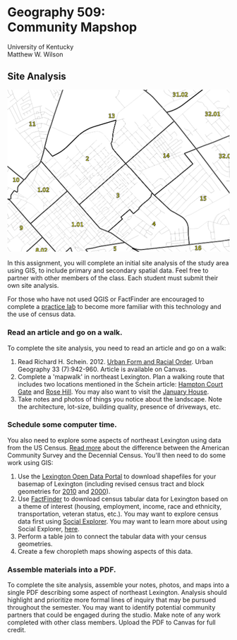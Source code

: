# Geography 509: <br>Community Mapshop

University of Kentucky
<br>Matthew W. Wilson

## Site Analysis

![Northeast Lexington](NELEX.png "NELEX")

In this assignment, you will complete an initial site analysis of the study area using GIS, to include primary and secondary spatial data. Feel free to partner with other members of the class. Each student must submit their own site analysis.

For those who have not used QGIS or FactFinder are encouraged to complete a [practice lab](https://wilsonism.github.io/geo109/mapping-4/) to become more familiar with this technology and the use of census data.

### Read an article and go on a walk.

To complete the site analysis, you need to read an article and go on a walk:

  1. Read Richard H. Schein. 2012. [Urban Form and Racial Order](https://www.tandfonline.com/doi/abs/10.2747/0272-3638.33.7.942). Urban Geography 33 (7):942-960. Article is available on Canvas.
  2. Complete a 'mapwalk' in northeast Lexington. Plan a walking route that includes two locations mentioned in the Schein article: [Hampton Court Gate](https://goo.gl/maps/kR2RYp1Yq7r) and [Rose Hill](https://goo.gl/maps/gGi2aiun6942). You may also want to visit the [January House](https://goo.gl/maps/dUpfrwLLM942).
  3. Take notes and photos of things you notice about the landscape. Note the architecture, lot-size, building quality, presence of driveways, etc.
  
### Schedule some computer time.

You also need to explore some aspects of northeast Lexington using data from the US Census. [Read more](https://www.census.gov/content/dam/Census/library/publications/2018/acs/acs_general_handbook_2018_ch01.pdf) about the difference between the American Community Survey and the Decennial Census. You'll then need to do some work using GIS:

  1. Use the [Lexington Open Data Portal](https://data.lexingtonky.gov/group) to download shapefiles for your basemap of Lexington (including revised census tract and block geometries for [2010](https://data.lexingtonky.gov/group/miscellaneous) and [2000](https://data.lexingtonky.gov/group/historical?page=2)). 
  2. Use [FactFinder](http://factfinder.census.gov) to download census tabular data for Lexington based on a theme of interest (housing, employment, income, race and ethnicity, transportation, veteran status, etc.). You may want to explore census data first using [Social Explorer](https://www.socialexplorer.com/). You may want to learn more about using Social Explorer, [here](https://wilsonism.github.io/geo109/mapping-3/mapping-3-instructions.html).
  3. Perform a table join to connect the tabular data with your census geometries.
  4. Create a few choropleth maps showing aspects of this data.
  
### Assemble materials into a PDF.

To complete the site analysis, assemble your notes, photos, and maps into a single PDF describing some aspect of northeast Lexington. Analysis should highlight and prioritize more formal lines of inquiry that may be pursued throughout the semester. You may want to identify potential community partners that could be engaged during the studio. Make note of any work completed with other class members. Upload the PDF to Canvas for full credit.
